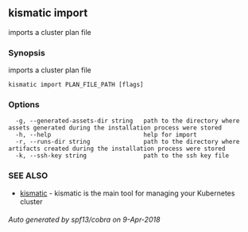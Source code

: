 ## kismatic import

imports a cluster plan file

### Synopsis

imports a cluster plan file

```
kismatic import PLAN_FILE_PATH [flags]
```

### Options

```
  -g, --generated-assets-dir string   path to the directory where assets generated during the installation process were stored
  -h, --help                          help for import
  -r, --runs-dir string               path to the directory where artifacts created during the installation process were stored
  -k, --ssh-key string                path to the ssh key file
```

### SEE ALSO

* [kismatic](kismatic.md)	 - kismatic is the main tool for managing your Kubernetes cluster

###### Auto generated by spf13/cobra on 9-Apr-2018

